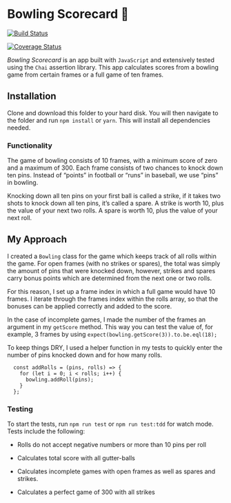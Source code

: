 # Bowling Scorecard 🎳

[![Build Status](https://travis-ci.org/luketevl/boilerplate-mocha-chai.svg?branch=master)](https://travis-ci.org/luketevl/boilerplate-mocha-chai)

[![Coverage Status](https://coveralls.io/repos/github/luketevl/boilerplate-mocha-chai/badge.svg?branch=master)](https://coveralls.io/github/luketevl/boilerplate-mocha-chai?branch=master)

_Bowling Scorecard_ is an app built with `JavaScript` and extensively tested using the `Chai` assertion library. This app calculates scores from a bowling game from certain frames or a full game of ten frames.

## Installation

Clone and download this folder to your hard disk. You will then navigate to the folder and run `npm install` or `yarn`. This will install all dependencies needed.

### Functionality

The game of bowling consists of 10 frames, with a minimum score of zero and a maximum of 300. Each frame consists of two chances to knock down ten pins. Instead of “points” in football or “runs” in baseball, we use “pins” in bowling.

Knocking down all ten pins on your first ball is called a strike, if it takes two shots to knock down all ten pins, it’s called a spare.
A strike is worth 10, plus the value of your next two rolls. A spare is worth 10, plus the value of your next roll.

## My Approach

I created a `Bowling` class for the game which keeps track of all rolls within the game. For open frames (with no strikes or spares), the total was simply the amount of pins that were knocked down, however, strikes and spares carry bonus points which are determined from the next one or two rolls.

For this reason, I set up a frame index in which a full game would have 10 frames. I iterate through the frames index within the rolls array, so that the bonuses can be applied correctly and added to the score.

In the case of incomplete games, I made the number of the frames an argument in my `getScore` method. This way you can test the value of, for example, 3 frames by using `expect(bowling.getScore(3)).to.be.eql(18);`

To keep things DRY, I used a helper function in my tests to quickly enter the number of pins knocked down and for how many rolls.

```// helper function, takes in number of pins down and how many rolls.
  const addRolls = (pins, rolls) => {
    for (let i = 0; i < rolls; i++) {
      bowling.addRoll(pins);
    }
  };
```

### Testing

To start the tests, run `npm run test` or `npm run test:tdd` for watch mode. Tests include the following:

- Rolls do not accept negative numbers or more than 10 pins per roll

- Calculates total score with all gutter-balls

- Calculates incomplete games with open frames as well as spares and strikes.

- Calculates a perfect game of 300 with all strikes
